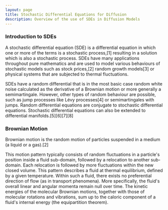 ```yaml
---
layout: page
title: Stochastic Differential Equations for Diffusion
description: Overview of the use of SDEs in Diffusion Models
---
```


### Introduction to SDEs


A stochastic differential equation (SDE) is a differential equation 
in which one or more of the terms is a stochastic process,[1] resulting in 
a solution which is also a stochastic process. SDEs have many applications throughout 
pure mathematics and are used to model various behaviours of stochastic models such as stock 
prices,[2] random growth models[3] or physical systems that are subjected to thermal fluctuations.


SDEs have a random differential that is in the most basic case random white noise calculated 
as the derivative of a Brownian motion or more generally a semimartingale. However, other types 
of random behaviour are possible, such as jump processes like Lévy processes[4] or semimartingales 
with jumps. Random differential equations are conjugate to stochastic differential equations. 
Stochastic differential equations can also be extended to differential manifolds.[5][6][7][8]


### Brownian Motion

Brownian motion is the random motion of particles suspended in a medium (a liquid or a gas).[2]

This motion pattern typically consists of random fluctuations in a particle's position inside a 
fluid sub-domain, followed by a relocation to another sub-domain. Each relocation is followed by 
more fluctuations within the new closed volume. This pattern describes a fluid at thermal equilibrium, 
defined by a given temperature. Within such a fluid, there exists no preferential direction of flow 
(as in transport phenomena). More specifically, the fluid's overall linear and angular momenta remain 
null over time. The kinetic energies of the molecular Brownian motions, together with those of molecular 
rotations and vibrations, sum up to the caloric component of a fluid's internal energy 
(the equipartition theorem).


